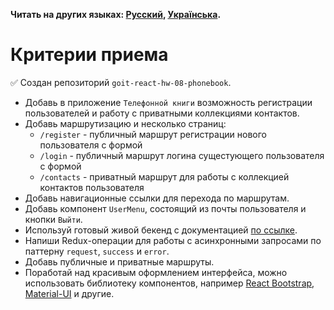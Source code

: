 **Читать на других языках: [Русский](README.md),
[Українська](README.ua.md).**

# Критерии приема

✅ Создан репозиторий `goit-react-hw-08-phonebook`.

-   Добавь в приложение `Телефонной книги` возможность регистрации
    пользователей и работу с приватными коллекциями контактов.
-   Добавь маршрутизацию и несколько страниц:
    -   `/register` - публичный маршрут регистрации нового
        пользователя с формой
    -   `/login` - публичный маршрут логина сущестующего пользователя
        с формой
    -   `/contacts` - приватный маршрут для работы с коллекцией
        контактов пользователя
-   Добавь навигационные ссылки для перехода по маршрутам.
-   Добавь компонент `UserMenu`, состоящий из почты пользователя и
    кнопки `Выйти`.
-   Используй готовый живой бекенд с документацией
    [по ссылке](https://connections-api.herokuapp.com/docs/).
-   Напиши Redux-операции для работы с асинхронными запросами по
    паттерну `request`, `success` и `error`.
-   Добавь публичные и приватные маршруты.
-   Поработай над красивым оформлением интерфейса, можно использовать
    библиотеку компонентов, например
    [React Bootstrap](https://react-bootstrap.github.io/),
    [Material-UI](https://material-ui.com/) и другие.
